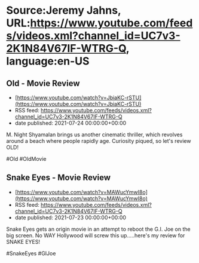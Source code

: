 # Source:Jeremy Jahns, URL:https://www.youtube.com/feeds/videos.xml?channel_id=UC7v3-2K1N84V67IF-WTRG-Q, language:en-US

## Old - Movie Review
 - [https://www.youtube.com/watch?v=JbiaKC-rSTU](https://www.youtube.com/watch?v=JbiaKC-rSTU)
 - RSS feed: https://www.youtube.com/feeds/videos.xml?channel_id=UC7v3-2K1N84V67IF-WTRG-Q
 - date published: 2021-07-24 00:00:00+00:00

M. Night Shyamalan brings us another cinematic thriller, which revolves around a beach where people rapidly age. Curiosity piqued, so let's review OLD!

#Old #OldMovie

## Snake Eyes - Movie Review
 - [https://www.youtube.com/watch?v=MAWucYmwI8o](https://www.youtube.com/watch?v=MAWucYmwI8o)
 - RSS feed: https://www.youtube.com/feeds/videos.xml?channel_id=UC7v3-2K1N84V67IF-WTRG-Q
 - date published: 2021-07-23 00:00:00+00:00

Snake Eyes gets an origin movie in an attempt to reboot the G.I. Joe on the big screen. No WAY Hollywood will screw this up.....here's my review for SNAKE EYES!

#SnakeEyes #GIJoe

